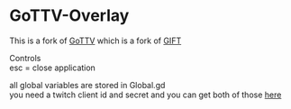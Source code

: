 # GoTTV-Overlay
This is a fork of [GoTTV](https://github.com/CrazyKitty357/GoTTV) which is a fork of [GIFT](https://github.com/issork/gift)  

Controls  
esc = close application  

all global variables are stored in Global.gd  
you need a twitch client id and secret and you can get both of those [here](https://dev.twitch.tv/console)
